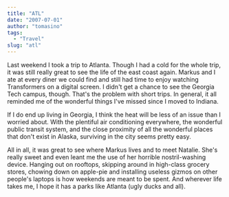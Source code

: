 ```yaml
---
title: "ATL"
date: "2007-07-01"
author: "tomasino"
tags:
  - "Travel"
slug: "atl"
---
```


Last weekend I took a trip to Atlanta. Though I had a cold for the whole
trip, it was still really great to see the life of the east coast again.
Markus and I ate at every diner we could find and still had time to
enjoy watching Transformers on a digital screen. I didn't get a chance
to see the Georgia Tech campus, though. That's the problem with short
trips. In general, it all reminded me of the wonderful things I've
missed since I moved to Indiana.

If I do end up living in Georgia, I think the heat will be less of an
issue than I worried about. With the plentiful air conditioning
everywhere, the wonderful public transit system, and the close proximity
of all the wonderful places that don't exist in Alaska, surviving in the
city seems pretty easy.

All in all, it was great to see where Markus lives and to meet Natalie.
She's really sweet and even leant me the use of her horrible
nostril-washing device. Hanging out on rooftops, skipping around in
high-class grocery stores, chowing down on apple-pie and installing
useless gizmos on other people's laptops is how weekends are meant to be
spent. And wherever life takes me, I hope it has a parks like Atlanta
(ugly ducks and all).
